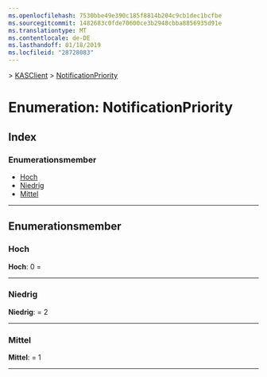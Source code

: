 ```yaml
---
ms.openlocfilehash: 7530bbe49e390c185f8814b204c9cb1dec1bcfbe
ms.sourcegitcommit: 1482683c0fde70600ce3b2948cbba8856935d91e
ms.translationtype: MT
ms.contentlocale: de-DE
ms.lasthandoff: 01/18/2019
ms.locfileid: "28728083"
---
```

[](../README.md) > [KASClient](../modules/kasclient.md) > [NotificationPriority](../enums/kasclient.notificationpriority.md)

# <a name="enumeration-notificationpriority"></a>Enumeration: NotificationPriority

## <a name="index"></a>Index 

### <a name="enumeration-members"></a>Enumerationsmember

* [Hoch](kasclient.notificationpriority.md#high)
* [Niedrig](kasclient.notificationpriority.md#low)
* [Mittel](kasclient.notificationpriority.md#medium)

---

## <a name="enumeration-members"></a>Enumerationsmember

<a id="high"></a>

###  <a name="high"></a>Hoch

**Hoch**: 0 =

___

<a id="low"></a>

###  <a name="low"></a>Niedrig

**Niedrig**: = 2

___

<a id="medium"></a>

###  <a name="medium"></a>Mittel

**Mittel**: = 1

___


